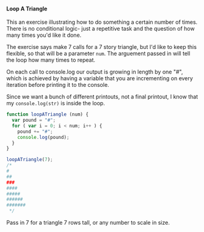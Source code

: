 #### Loop A Triangle   
This an exercise illustrating how to do something a certain number of times. There is no conditional logic- just a repetitive task and the question of how many times you'd like it done.  

The exercise says make 7 calls for a 7 story triangle, but I'd like to keep this flexible, so that will be a parameter `num`. The arguement passed in will tell the loop how many times to repeat.  

On each call to console.log our output is growing in length by one "#", which is achieved by having a variable that you are incrementing on every iteration before printing it to the console.   

Since we want a bunch of different printouts, not a final printout, I know that my `console.log(str)` is inside the loop.   

```js
function loopATriangle (num) {
  var pound = "#";
  for ( var i = 0; i < num; i++ ) {
    pound += "#";
    console.log(pound);
  }
}

loopATriangle(7);
/* 
#
##
###
####
#####
######
#######
 */
```
Pass in 7 for a triangle 7 rows tall, or any number to scale in size.   
